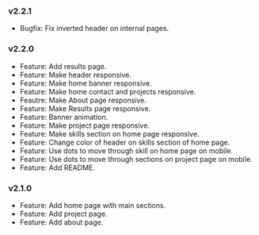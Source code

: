 ### v2.2.1

-   Bugfix: Fix inverted header on internal pages.

### v2.2.0

-   Feature: Add results page.
-   Feature: Make header responsive.
-   Feature: Make home banner responsive.
-   Feature: Make home contact and projects responsive.
-   Feautre: Make About page responsive.
-   Feature: Make Results page responsive.
-   Feature: Banner animation.
-   Feature: Make project page responsive.
-   Feature: Make skills section on home page responsive.
-   Feature: Change color of header on skills section of home page.
-   Feature: Use dots to move through skill on home page on mobile.
-   Feature: Use dots to move through sections on project page on mobile.
-   Feature: Add README.

### v2.1.0

-   Feature: Add home page with main sections.
-   Feature: Add project page.
-   Feature: Add about page.
